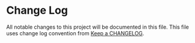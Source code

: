 # Change Log
All notable changes to this project will be documented in this file.
This file uses change log convention from [Keep a CHANGELOG](http://keepachangelog.com).



[unreleased]: https://github.com/hadenlabs/ansible-role-redis/compare/v1.0.3...HEAD
[1.0.0]: https://github.com/hadenlabs/ansible-role-redis/compare/0.0.0...1.0.0

[CHANGELOG.md]: CHANGELOG.md
[CONTRIBUTING.md]: CONTRIBUTING.md
[LICENCE.md]: LICENCE.md
[README.md]: README.md
